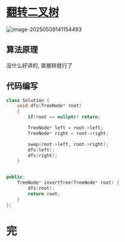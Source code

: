 # [翻转二叉树](https://leetcode.cn/problems/invert-binary-tree/)

![image-20250509141154493](https://md-wind.oss-cn-nanjing.aliyuncs.com/md/20250509141154569.png)

## 算法原理

没什么好讲的, 直接转就行了

## 代码编写

```cpp
class Solution {
    void dfs(TreeNode* root)
    {
        if(root == nullptr) return;

        TreeNode* left = root->left;
        TreeNode* right = root->right;

        swap(root->left, root->right);
        dfs(left);
        dfs(right);
    }


public:
    TreeNode* invertTree(TreeNode* root) {
        dfs(root);
        return root;
    }
};
```

# 完